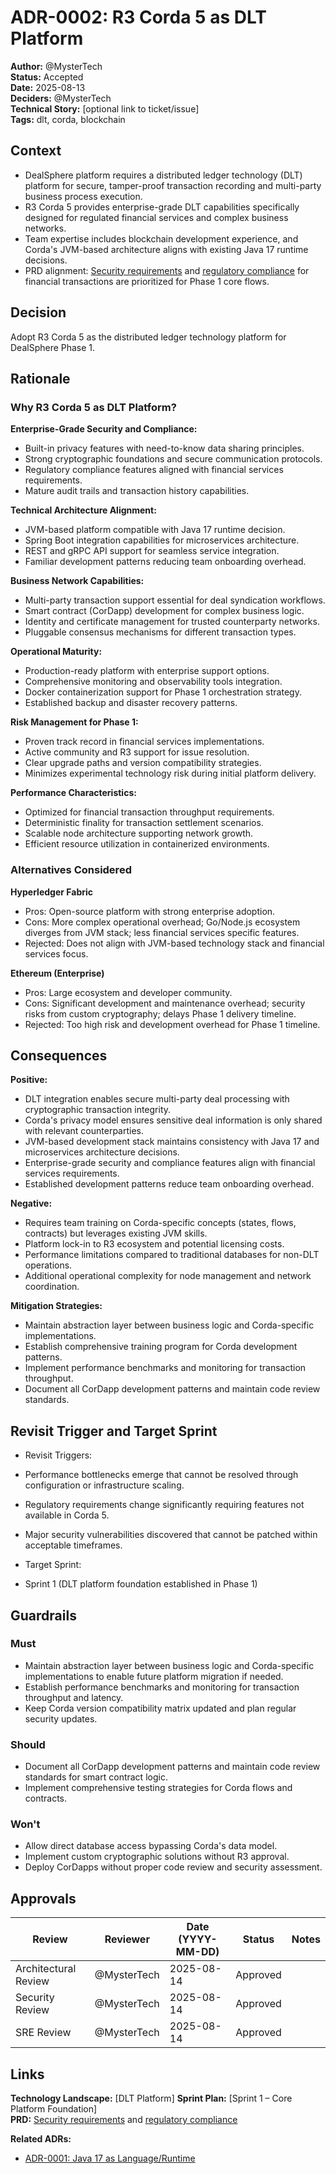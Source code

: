 # ADR-0002: R3 Corda 5 as DLT Platform
**Author:** @MysterTech  
**Status:** Accepted  
**Date:** 2025-08-13  
**Deciders:** @MysterTech  
**Technical Story:** [optional link to ticket/issue]  
**Tags:** dlt, corda, blockchain

## Context
- DealSphere platform requires a distributed ledger technology (DLT) platform for secure, tamper-proof transaction recording and multi-party business process execution.
- R3 Corda 5 provides enterprise-grade DLT capabilities specifically designed for regulated financial services and complex business networks.
- Team expertise includes blockchain development experience, and Corda's JVM-based architecture aligns with existing Java 17 runtime decisions.
- PRD alignment: [Security requirements](../product/Phase1_PRD.md#security-requirements) and [regulatory compliance](../product/Phase1_PRD.md#regulatory-compliance) for financial transactions are prioritized for Phase 1 core flows.

## Decision
Adopt R3 Corda 5 as the distributed ledger technology platform for DealSphere Phase 1.

## Rationale

### Why R3 Corda 5 as DLT Platform?

**Enterprise-Grade Security and Compliance:**
- Built-in privacy features with need-to-know data sharing principles.
- Strong cryptographic foundations and secure communication protocols.
- Regulatory compliance features aligned with financial services requirements.
- Mature audit trails and transaction history capabilities.

**Technical Architecture Alignment:**
- JVM-based platform compatible with Java 17 runtime decision.
- Spring Boot integration capabilities for microservices architecture.
- REST and gRPC API support for seamless service integration.
- Familiar development patterns reducing team onboarding overhead.

**Business Network Capabilities:**
- Multi-party transaction support essential for deal syndication workflows.
- Smart contract (CorDapp) development for complex business logic.
- Identity and certificate management for trusted counterparty networks.
- Pluggable consensus mechanisms for different transaction types.

**Operational Maturity:**
- Production-ready platform with enterprise support options.
- Comprehensive monitoring and observability tools integration.
- Docker containerization support for Phase 1 orchestration strategy.
- Established backup and disaster recovery patterns.

**Risk Management for Phase 1:**
- Proven track record in financial services implementations.
- Active community and R3 support for issue resolution.
- Clear upgrade paths and version compatibility strategies.
- Minimizes experimental technology risk during initial platform delivery.

**Performance Characteristics:**
- Optimized for financial transaction throughput requirements.
- Deterministic finality for transaction settlement scenarios.
- Scalable node architecture supporting network growth.
- Efficient resource utilization in containerized environments.

### Alternatives Considered

**Hyperledger Fabric**
- Pros: Open-source platform with strong enterprise adoption.
- Cons: More complex operational overhead; Go/Node.js ecosystem diverges from JVM stack; less financial services specific features.
- Rejected: Does not align with JVM-based technology stack and financial services focus.

**Ethereum (Enterprise)**
- Pros: Large ecosystem and developer community.
- Cons: Significant development and maintenance overhead; security risks from custom cryptography; delays Phase 1 delivery timeline.
- Rejected: Too high risk and development overhead for Phase 1 timeline.

## Consequences

**Positive:**
- DLT integration enables secure multi-party deal processing with cryptographic transaction integrity.
- Corda's privacy model ensures sensitive deal information is only shared with relevant counterparties.
- JVM-based development stack maintains consistency with Java 17 and microservices architecture decisions.
- Enterprise-grade security and compliance features align with financial services requirements.
- Established development patterns reduce team onboarding overhead.

**Negative:**
- Requires team training on Corda-specific concepts (states, flows, contracts) but leverages existing JVM skills.
- Platform lock-in to R3 ecosystem and potential licensing costs.
- Performance limitations compared to traditional databases for non-DLT operations.
- Additional operational complexity for node management and network coordination.

**Mitigation Strategies:**
- Maintain abstraction layer between business logic and Corda-specific implementations.
- Establish comprehensive training program for Corda development patterns.
- Implement performance benchmarks and monitoring for transaction throughput.
- Document all CorDapp development patterns and maintain code review standards.

## Revisit Trigger and Target Sprint

- Revisit Triggers:  
  
- Performance bottlenecks emerge that cannot be resolved through configuration or infrastructure scaling.  
  
- Regulatory requirements change significantly requiring features not available in Corda 5.  
  
- Major security vulnerabilities discovered that cannot be patched within acceptable timeframes.

- Target Sprint:  
  
- Sprint 1 (DLT platform foundation established in Phase 1)

## Guardrails

### Must
- Maintain abstraction layer between business logic and Corda-specific implementations to enable future platform migration if needed.
- Establish performance benchmarks and monitoring for transaction throughput and latency.
- Keep Corda version compatibility matrix updated and plan regular security updates.

### Should
- Document all CorDapp development patterns and maintain code review standards for smart contract logic.
- Implement comprehensive testing strategies for Corda flows and contracts.

### Won't
- Allow direct database access bypassing Corda's data model.
- Implement custom cryptographic solutions without R3 approval.
- Deploy CorDapps without proper code review and security assessment.

## Approvals

| Review | Reviewer | Date (YYYY-MM-DD) | Status | Notes |
|--------|----------|-------------------|--------|---------|
| Architectural Review | @MysterTech | 2025-08-14 | Approved |  |
| Security Review | @MysterTech | 2025-08-14 | Approved |  |
| SRE Review | @MysterTech | 2025-08-14 | Approved |  |

## Links

**Technology Landscape:** [DLT Platform]
**Sprint Plan:** [Sprint 1 – Core Platform Foundation]  
**PRD:** [Security requirements](../product/Phase1_PRD.md#security-requirements) and [regulatory compliance](../product/Phase1_PRD.md#regulatory-compliance)  

**Related ADRs:**
- [ADR-0001: Java 17 as Language/Runtime](ADR-0001-java-17-runtime.md)  
